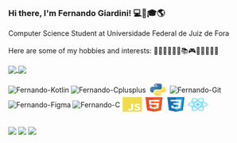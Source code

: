 ### Hi there, I'm Fernando Giardini! :computer::iphone::mortar_board::earth_americas:
Computer Science Student at <a style="text-decoration:none" href="https://www2.ufjf.br/ufjf/" style="text-decoration:none">Universidade Federal de Juiz de Fora</a><br><br>
Here are some of my hobbies and interests: :running::sweat_drops::meat_on_bone::pineapple::watermelon::sleeping::books::video_game::musical_keyboard::guitar::seedling::evergreen_tree::sunrise:<br>

<a href="https://github-readme-stats.vercel.app/api?username=fernandogiardini&show_icons=true&theme=transparent&hide_border=true&include_all_commits=true&count_private=true">
  <img height="155em" width="auto" align="center" src="https://github-readme-stats.vercel.app/api?username=fernandogiardini&show_icons=true&theme=transparent&hide_border=true&include_all_commits=true&count_private=false" />
</a>
<a href="https://github-readme-stats.vercel.app/api/top-langs/?username=fernandogiardini&layout=compact&theme=transparent&hide_border=true">
  <img height="155em" width="auto" align="center" src="https://github-readme-stats.vercel.app/api/top-langs/?username=fernandogiardini&layout=compact&theme=transparent&hide_border=true" />
</a>
  
<div style="display: inline_block"><br>
  <img align="center" alt="Fernando-Kotlin" height="30" width="40" src="https://cdn.jsdelivr.net/gh/devicons/devicon/icons/kotlin/kotlin-plain.svg" />
  <img align="center" alt="Fernando-Cplusplus" height="30" width="40" src="https://cdn.jsdelivr.net/gh/devicons/devicon/icons/cplusplus/cplusplus-original.svg" />
  <img align="center" alt="Fernando-Python" height="30" width="40" src="https://raw.githubusercontent.com/devicons/devicon/master/icons/python/python-original.svg">
  <img align="center" alt="Fernando-Git" height="30" width="40" src="https://cdn.jsdelivr.net/gh/devicons/devicon/icons/git/git-original.svg" />
  <img align="center" alt="Fernando-Figma" height="30" width="40" src="https://cdn.jsdelivr.net/gh/devicons/devicon/icons/figma/figma-original.svg" />
  <img align="center" alt="Fernando-C" height="30" width="40" src="https://cdn.jsdelivr.net/gh/devicons/devicon/icons/c/c-original.svg" />
  <img align="center" alt="Fernando-Js" height="30" width="40" src="https://raw.githubusercontent.com/devicons/devicon/master/icons/javascript/javascript-plain.svg">
  <img align="center" alt="Fernando-HTML" height="30" width="40" src="https://raw.githubusercontent.com/devicons/devicon/master/icons/html5/html5-original.svg">
  <img align="center" alt="Fernando-CSS" height="30" width="40" src="https://raw.githubusercontent.com/devicons/devicon/master/icons/css3/css3-original.svg">
  <img align="center" alt="Fernando-React" height="30" width="40" src="https://raw.githubusercontent.com/devicons/devicon/master/icons/react/react-original.svg">
  
</div>
  
##
  
<div>
  <a href="https://www.linkedin.com/in/fernando-giardini-nascimento-gonçalves/" target="_blank"><img src="https://img.shields.io/badge/-LinkedIn-%230077B5?style=for-the-badge&logo=linkedin&logoColor=white" target="_blank"></a>
  <a href="https://www.instagram.com/fernandoogiardini/" target="_blank"><img src="https://img.shields.io/badge/-Instagram-%23E4405F?style=for-the-badge&logo=instagram&logoColor=white" target="_blank"></a>
  <a href = "mailto:fernandogiardining@outlook.com"><img src="https://img.shields.io/badge/-Gmail-%23333?style=for-the-badge&logo=gmail&logoColor=white" target="_blank"></a>
</div>
